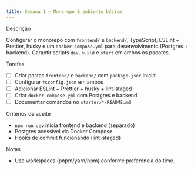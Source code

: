 ```yaml
---
title: Semana 1 — Monorepo & ambiente básico
---
```


Descrição

Configurar o monorepo com `frontend/` e `backend/`, TypeScript, ESLint + Prettier, husky e um `docker-compose.yml` para desenvolvimento (Postgres + backend). Garantir scripts `dev`, `build` e `start` em ambos os pacotes.

Tarefas
- [ ] Criar pastas `frontend/` e `backend/` com `package.json` inicial
- [ ] Configurar `tsconfig.json` em ambos
- [ ] Adicionar ESLint + Prettier + husky + lint-staged
- [ ] Criar `docker-compose.yml` com Postgres e backend
- [ ] Documentar comandos no `starter/*/README.md`

Critérios de aceite
- `npm run dev` inicia frontend e backend (separado)
- Postgres acessível via Docker Compose
- Hooks de commit funcionando (lint-staged)

Notas
- Use workspaces (pnpm/yarn/npm) conforme preferência do time.
